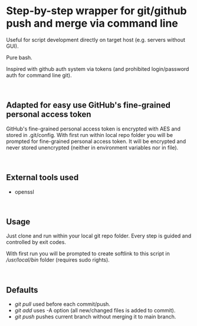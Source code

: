 
# Step-by-step wrapper for git/github push and merge via command line

Useful for script development directly on target host (e.g. servers without GUI).

Pure bash.

Inspired with github auth system via tokens (and prohibited login/password auth for command line git).

<br>

## Adapted for easy use GitHub's fine-grained personal access token
GitHub's fine-grained personal access token is encrypted with AES and stored in .git/config.
With first run within local repo folder you will be prompted for fine-grained personal access token.
It will be encrypted and never stored unencrypted (neither in environment variables nor in file).

<br>

## External tools used
- openssl

<br>

## Usage
Just clone and run within your local git repo folder. Every step is guided and controlled by exit codes.

With first run you will be prompted to create softlink to this script in */usr/local/bin* folder (requires sudo rights).

<br>

## Defaults 
- *git pull* used before each commit/push.
- *git add* uses -A option (all new/changed files is added to commit).
- *git push* pushes current branch without merging it to main branch.
